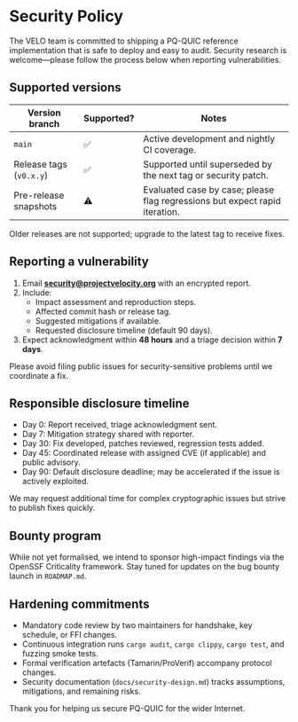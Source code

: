 # Security Policy

The VELO team is committed to shipping a PQ-QUIC reference implementation that is safe to deploy and easy to audit. Security research is welcome—please follow the process below when reporting vulnerabilities.

## Supported versions

| Version branch | Supported? | Notes |
| -------------- | ---------- | ----- |
| `main`         | ✅         | Active development and nightly CI coverage. |
| Release tags (`v0.x.y`) | ✅ | Supported until superseded by the next tag or security patch. |
| Pre-release snapshots | ⚠️ | Evaluated case by case; please flag regressions but expect rapid iteration. |

Older releases are not supported; upgrade to the latest tag to receive fixes.

## Reporting a vulnerability

1. Email **security@projectvelocity.org** with an encrypted report.
2. Include:
   - Impact assessment and reproduction steps.
   - Affected commit hash or release tag.
   - Suggested mitigations if available.
   - Requested disclosure timeline (default 90 days).
3. Expect acknowledgment within **48 hours** and a triage decision within **7 days**.

Please avoid filing public issues for security-sensitive problems until we coordinate a fix.

## Responsible disclosure timeline

- Day 0: Report received, triage acknowledgment sent.
- Day 7: Mitigation strategy shared with reporter.
- Day 30: Fix developed, patches reviewed, regression tests added.
- Day 45: Coordinated release with assigned CVE (if applicable) and public advisory.
- Day 90: Default disclosure deadline; may be accelerated if the issue is actively exploited.

We may request additional time for complex cryptographic issues but strive to publish fixes quickly.

## Bounty program

While not yet formalised, we intend to sponsor high-impact findings via the OpenSSF Criticality framework. Stay tuned for updates on the bug bounty launch in `ROADMAP.md`.

## Hardening commitments

- Mandatory code review by two maintainers for handshake, key schedule, or FFI changes.
- Continuous integration runs `cargo audit`, `cargo clippy`, `cargo test`, and fuzzing smoke tests.
- Formal verification artefacts (Tamarin/ProVerif) accompany protocol changes.
- Security documentation (`docs/security-design.md`) tracks assumptions, mitigations, and remaining risks.

Thank you for helping us secure PQ-QUIC for the wider Internet.
